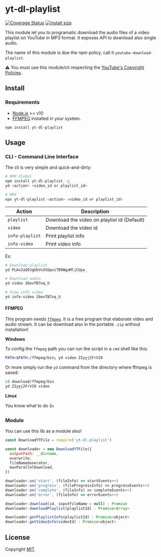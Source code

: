 # yt-dl-playlist

[![Coverage Status](https://coveralls.io/repos/github/Eomm/youtube-download-playlist/badge.svg?branch=master)](https://coveralls.io/github/Eomm/youtube-download-playlist?branch=master)
[![install size](https://packagephobia.now.sh/badge?p=yt-dl-playlist)](https://packagephobia.now.sh/result?p=yt-dl-playlist)

This module let you to programatic download the audio files of a video playlist on YouTube in MP3 format.
It exposes API to download also single audio.

The name of this module is due the npm policy, call it `youtube-download-playlist`.

⚠ You must use this module/cli respecting the [YouTube's Copyright Policies](https://www.youtube.com/intl/en/about/copyright/#support-and-troubleshooting).

## Install

### Requirements

- [Node.js](https://nodejs.org/it/download/) >= v10
- [FFMPEG](/#FFMPEG) installed in your system.

```
npm install yt-dl-playlist
```

## Usage

### CLI - Command Line Interface

The cli is very simple and quick-and-dirty:

```sh
# NPM Global
npm install yt-dl-playlist -g
yd <action> <video_id or playlist_id>

# NPX
npx yt-dl-playlist <action> <video_id or playlist_id>
```

| Action | Description |
| ------- | ----------- |
| `playlist` | Download the video on playlist id (Default)
| `video`    | Download the video id
| `info-playlist` | Print playlist info
| `info-video` | Print video info

Ex:

```sh
# Download playlist
yd PLAv2aQ9JgGbVcUtDpuiTB9WgaMljCUpa_

# Download audio
yd video 2bexTB7xq_U

# View info video
yd info-video 2bexTB7xq_U
```


#### FFMPEG

This program needs [`ffmpeg`](https://www.ffmpeg.org/download.html).
It is a free program that elaborate video and audio stream.
It can be download also in the portable `.zip` without installation!

**Windows**

To config the `ffmpeg` path you can run the script in a `cmd` shell like this:

```sh
PATH=$PATH:/ffmpeg/bin; yd video ZIyyj2FrVI0
```

Or more simply run the `yd` command from the directory where ffmpeg is saved:

```sh
cd download/ffmpeg/bin
yd ZIyyj2FrVI0 video
```

**Linux**

You know what to do 👍


### Module

You can use this lib as a module also!

```js
const DownloadYTFile = require('yt-dl-playlist')

const downloader = new DownloadYTFile({ 
  outputPath: __dirname,
  overwrite,
  fileNameGenerator,
  maxParallelDownload,
})

downloader.on('start', (fileInfo) => startEvents++)
downloader.on('progress', (fileProgressInfo) => progressEvents++)
downloader.on('complete', (fileInfo) => completeEvents++)
downloader.on('error', (fileInfo) => errorEvents++)

downloader.download(id, inputFileName = null) : Promise
downloader.downloadPlaylist(playlistId) : Promise<Array>

downloader.getPlaylistInfo(playlistId) : Promise<object>
downloader.getVideoInfo(videoId) : Promise<object>

```


## License

Copyright [MIT](./LICENSE).

